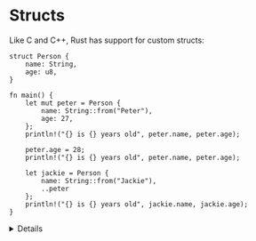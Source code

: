 # Structs

Like C and C++, Rust has support for custom structs:

```rust,editable
struct Person {
    name: String,
    age: u8,
}

fn main() {
    let mut peter = Person {
        name: String::from("Peter"),
        age: 27,
    };
    println!("{} is {} years old", peter.name, peter.age);
    
    peter.age = 28;
    println!("{} is {} years old", peter.name, peter.age);
    
    let jackie = Person {
        name: String::from("Jackie"),
        ..peter
    };
    println!("{} is {} years old", jackie.name, jackie.age);
}
```

<details>
Key Points: 

* Structs work like in C or C++.
  * Like in C++, and unlike in C, no typedef is needed to define a type.
  * Unlike in C++, there is no inheritance between structs.
* Methods are defined in an `impl` block, which we will see in following slides.
* This may be a good time to let people know there are different types of structs.
  * Zero-sized structs `e.g., struct Foo;` might be used when implementing a trait on some type but don’t have any data that you want to store in the value itself.
  * The next slide will introduce Tuple structs, used when the field names are not important.
* The syntax `..peter` allows us to copy the majority of the fields from the old struct without having to explicitly type it all out. It must always be the last element.

</details>
